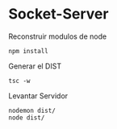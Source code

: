 

# Socket-Server


Reconstruir modulos de node
````
npm install
````
Generar el DIST
````
tsc -w
````

Levantar Servidor
````
nodemon dist/
node dist/
